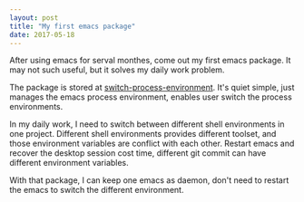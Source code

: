 ```yaml
---
layout: post
title: "My first emacs package"
date: 2017-05-18
---
```


After using emacs for serval monthes, come out my first emacs package. It may not such useful, but it solves my daily work problem.

The package is stored at [switch-process-environment](https://github.com/baolonglin/switch-process-environment). It's quiet simple, just manages the emacs process environment, enables user switch the process environments.

In my daily work, I need to switch between different shell environments in one project. Different shell environments provides different toolset, and those environment variables are conflict with each other. Restart emacs and recover the desktop session cost time, different git commit can have different environment variables.

With that package, I can keep one emacs as daemon, don't need to restart the emacs to switch the different environment.

